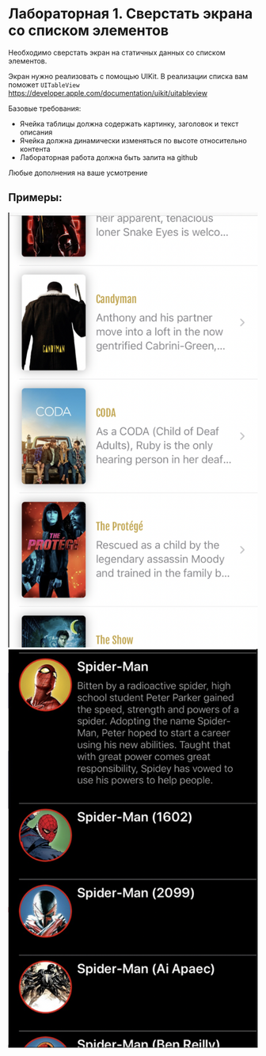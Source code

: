# Лабораторная 1. Сверстать экрана со списком элементов

Необходимо сверстать экран на статичных данных со списком элементов. 

Экран нужно реализовать с помощью UIKit.
В реализации списка вам поможет ```UITableView```
https://developer.apple.com/documentation/uikit/uitableview

Базовые требования:
- Ячейка таблицы должна содержать картинку, заголовок и текст описания
- Ячейка должна динамически изменяться по высоте относительно контента
- Лабораторная работа должна быть залита на github

Любые дополнения на ваше усмотрение 
## Примеры:
![](./Images/4.png)
![](./Images/5.png)
